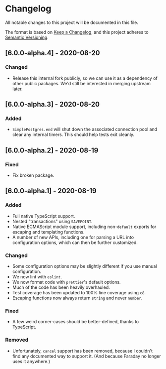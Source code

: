 # Changelog

All notable changes to this project will be documented in this file.

The format is based on [Keep a Changelog](https://keepachangelog.com/en/1.0.0/), and this project adheres to [Semantic Versioning](https://semver.org/spec/v2.0.0.html).

## [6.0.0-alpha.4] - 2020-08-20

### Changed

- Release this internal fork publicly, so we can use it as a dependency of other public packages. We'd still be interested in merging upstream later.

## [6.0.0-alpha.3] - 2020-08-20

### Added

- `SimplePostgres.end` will shut down the associated connection pool and clear any internal timers. This should help tests exit cleanly.

## [6.0.0-alpha.2] - 2020-08-19

### Fixed

- Fix broken package.

## [6.0.0-alpha.1] - 2020-08-19

### Added

- Full native TypeScript support.
- Nested "transactions" using `SAVEPOINT`.
- Native ECMAScript module support, including non-`default` exports for escaping and templating functions.
- A number of new APIs, including one for parsing a URL into configuration options, which can then be further customized.

### Changed

- Some configuration options may be slightly different if you use manual configuration.
- We now lint with `eslint`.
- We now format code with `prettier`'s default options.
- Much of the code has been heavily overhauled.
- Test coverage has been updated to 100% line coverage using `c8`.
- Escaping functions now always return `string` and never `number`.

### Fixed

- A few weird corner-cases should be better-defined, thanks to TypeScript.

### Removed

- Unfortunately, `cancel` support has been removed, because I couldn't find any documented way to support it. (And because Faraday no longer uses it anywhere.)

